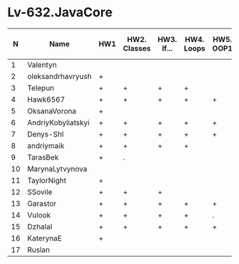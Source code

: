 # Lv-632.JavaCore


N|Name| HW1 | HW2. Classes|HW3. If...|HW4. Loops|HW5. OOP1 |HW6. OOP2 |HW7. Inner classes| HW8. Collection | HW9. String|HW10. Exception|HW11. Thread. IO|HW12. Java8
--|--|--|--|--|--|--|--|--|--|--|--|--|--
1|Valentyn|||||||||||||
2|oleksandrhavryush|+||||||||||||
3|Telepun|+|+|+|+|||||||||
4|Hawk6567|+|+|+|+|+|+|+||||||
5|OksanaVorona|+||||||||||||
6|AndriyKobyliatskyi|+|+|+|+|+|+|||||||
7|Denys-Shl|+|+|+|+|+||||||||
8|andriymaik|+|+|+|+|||||||||
9|TarasBek|+|.|||||||||||
10|MarynaLytvynova|||||||||||||
11|TaylorNight|+||||||||||||
12|SSovile|+|+|+||||||||||
13|Garastor|+|+|+|+|+|+|+||||||
14|Vulook|+|+|+|+|.||||||||
15|Dzhalal|+|+|+|+|+|+|+||||||
16|KaterynaE|+||||||||||||
17|Ruslan|||||||||||||
